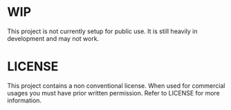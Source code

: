 # WIP
This project is not currently setup for public use. It is still heavily in development and may not work.

# LICENSE
This project contains a non conventional license. When used for commercial usages you must have prior written permission. Refer to LICENSE for more information.

